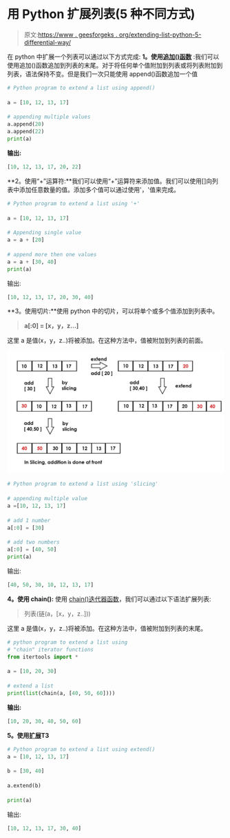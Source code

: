 # 用 Python 扩展列表(5 种不同方式)

> 原文:[https://www . geesforgeks . org/extending-list-python-5-differential-way/](https://www.geeksforgeeks.org/extending-list-python-5-different-ways/)

在 python 中扩展一个列表可以通过以下方式完成:
**1。使用[追加()函数](https://www.geeksforgeeks.org/list-methods-python/)** :我们可以使用追加()函数追加到列表的末尾。对于将任何单个值附加到列表或将列表附加到列表，语法保持不变。但是我们一次只能使用 append()函数追加一个值

```py
# Python program to extend a list using append()

a = [10, 12, 13, 17] 

# appending multiple values
a.append(20)
a.append(22)
print(a)
```

**输出:**

```py
[10, 12, 13, 17, 20, 22]

```

**2。使用“+”运算符:**我们可以使用“+”运算符来添加值。我们可以使用[]向列表中添加任意数量的值。添加多个值可以通过使用'，'值来完成。

```py
# Python program to extend a list using '+' 

a = [10, 12, 13, 17] 

# Appending single value
a = a + [20]

# append more then one values
a = a + [30, 40]
print(a)
```

输出:

```py
[10, 12, 13, 17, 20, 30, 40]

```

**3。使用切片:**使用 python 中的切片，可以将单个或多个值添加到列表中。

> **a[:0] = [x，y，z…]**

这里 a 是值(x，y，z..)将被添加。在这种方法中，值被附加到列表的前面。

![](img/3b60f3845ab7e23f8cc0dc4a7dd64c85.png)

```py
# Python program to extend a list using 'slicing' 

# appending multiple value 
a =[10, 12, 13, 17] 

# add 1 number
a[:0] = [30]

# add two numbers
a[:0] = [40, 50]
print(a)
```

输出:

```py
[40, 50, 30, 10, 12, 13, 17]

```

**4。使用 chain():** 使用 [chain()迭代器函数](https://www.geeksforgeeks.org/iterator-functions-in-python-set-1/)，我们可以通过以下语法扩展列表:

> 列表(链(a，[x，y，z..]))

这里 a 是值(x，y，z..)将被添加。在这种方法中，值被附加到列表的末尾。

```py
# python program to extend a list using 
# "chain" iterator functions
from itertools import *

a = [10, 20, 30]

# extend a list
print(list(chain(a, [40, 50, 60])))
```

**输出:**

```py
[10, 20, 30, 40, 50, 60]

```

**5。使用[扩展](https://www.geeksforgeeks.org/list-methods-python/)T3**

```py
# Python program to extend a list using extend() 
a = [10, 12, 13, 17] 

b = [30, 40]

a.extend(b)

print(a)
```

输出:

```py
[10, 12, 13, 17, 30, 40]

```